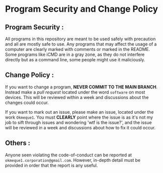 # Program Security and Change Policy

## Program Security : 

All programs in this repository are meant to be used safely with precaution and all are mostly safe to use. Any programs that may affect the usage of a computer are clearly marked with comments or marked in the README. Some programs like iCMD are in a gray zone, as they do not interfere directly but as a command line, some people might use it maliciously.

## Change Policy : 

If you want to change a program, **NEVER COMMIT TO THE MAIN BRANCH**. Instead make a *pull request* located under the word `software` on most devices. This will be reviewed within a week and discussions about the changes could occur.

If you want to mark out an issue, please make an issue, located under the work `Okmeque1`. You must **CLEARLY** point where the issue is as it's not my job to sift through issues and wondering 'wtf is the issue?', and the issue will be reviewed in a week and discussions about how to fix it could occur.


## Others : 

Anyone seen violating the code-of-conduct can be reported at `okmeque1.corporation@gmail.com`. However, in-depth detail must be provided in order that the report is any useful.
